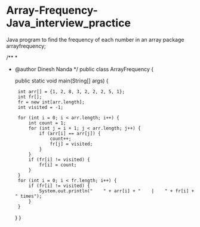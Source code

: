 # Array-Frequency-Java_interview_practice
Java program to find the frequency of each number in an array
package arrayfrequency;

/**
 *
 * @author Dinesh Nanda
 */
public class ArrayFrequency {

    public static void main(String[] args) {

        int arr[] = {1, 2, 8, 3, 2, 2, 2, 5, 1};
        int fr[];
        fr = new int[arr.length];
        int visited = -1;

        for (int i = 0; i < arr.length; i++) {
            int count = 1;
            for (int j = i + 1; j < arr.length; j++) {
                if (arr[i] == arr[j]) {
                    count++;
                    fr[j] = visited;
                }
            }
            if (fr[i] != visited) {
                fr[i] = count;
            }
        }
        for (int i = 0; i < fr.length; i++) {
            if (fr[i] != visited) {
                System.out.println("    " + arr[i] + "    |    " + fr[i] + " times");
            }
        }
    }
}
